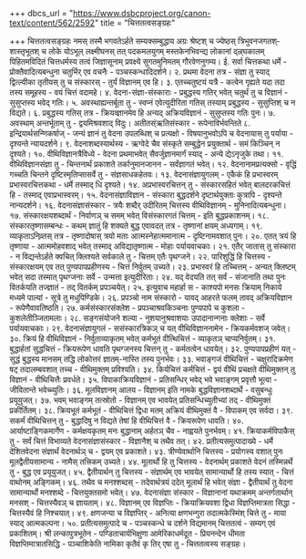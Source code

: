 +++
dbcs_url = "https://www.dsbcproject.org/canon-text/content/562/2592"
title = "चित्ततत्वसङ्ग्रहः"

+++
चित्ततत्वसङ्ग्रहः
नमस् तस्मै भगवतेऽर्हते सम्यक्सम्बुद्धाय
अग्रः श्रेष्टश् च ज्येष्ठस् त्रिभुवनजगतश्­ शास्तृभूतश् च लोके
योऽभूल् लक्ष्मीघनस् तत् पदकमलयुगम्­ मस्तकेनभिवन्द्य
लोकानां द्ल्र्घकालम् पिहितमविदितं­ चित्तधर्मस्य तत्वं
जिज्ञासूनाम् प्रवक्ष्ये सुगतमुनिमतम्­ गौरवेणनुगम्य।
ई. सर्वा चित्तकथा धर्मे - प्रोक्तैवादित्यबन्धुना
चतुर्भिर् एव वचनैः  - पञ्चस्कन्धादिदर्शने।
२. प्रथमा वेदना तत्र - संज्ञा तु स्याद् द्वित्ल्यीका 
तृतीयस् तु च संस्कारस् - तुर्यं विज्ञानम् एव हि।
३. एतच्चतुष्टयं यत्रै - कत्वेन गृह्यते यदा
तदा तस्य समूहस्य - वयं चित्तं वदामहे।
४. वेदना-संज्ञा-संस्काराः - प्रबुद्धस्य गतिर् भवेत्
चतुर्थं तु च विज्ञानं - सुसुप्तस्य भवेद् गतिः।
५. अवस्थाह्यन्तर्बूता तु - स्वप्नं एवेत्युदीरिता 
गतिस् तस्याम् प्रबुद्धस्य - सुसुप्तिश् च न विद्यते।
६. प्रबुद्धस्य गतिस् तत्र - क्रियव्ज्ञानमेव हि 
अन्यद् अक्रियविज्ञानं - सुसुप्तस्य गतिः पुनः।
७. अवस्थाम् अन्तर्भूताम् तु - द्वयमिश्रवशाद् विदुः।
अतीतस्ंऋतिसंस्कार - रूपेनाविर्भवन्तिते
८. इन्द्रियार्थसन्णिकर्षाज् - जन्यं ज्ञानं तु वेदना
उपलब्धिश् च प्रत्यक्षो - विषयानुभवोऽपि च
वेदनायास् तु पर्याया - दृश्यन्ते न्यायदर्शने।
९. वेदनाशब्दस्यार्थस्य  - ऋग्वेदे चैव संस्कृते
सम्बुद्धेन प्रयुक्तार्थ - समं किञ्चिन् न दृश्यते।
१०. वीथिविज्ञानत्रैविध्ये - वेदना प्रथमाभवेत् 
सैवर्जुज्ञानमार्गं स्याद् - अन्ये द्येऽनृजुके तथा।
११. वीथिविज्ञानसंज्ञा तु - चिन्तनार्थं प्रकाशते 
तर्कानुमानजानन - सर्वंज्ञागतं भवेत्।
१२. वेदनानामप्रत्यक्सो - वृद्धिं गच्चति चिन्तने
दृष्टिस्मृतिप्सासर्वे तु - संज्ञसाधकहेतवः।
१३. वेदनासंज्ञायुगलम् - एकैकं हि प्रभास्वरम् 
प्रभास्वरचित्तकथा - धर्मे तस्माद् धि दृश्यते।
१४. अप्रभास्वरचित्तन् तु - संस्कारसहितं भवेत्
बालदरकचित्तं हि - तस्माद् एवाप्रभास्वरम्।
१५. वेदनासंज्ञाविज्ञान - संस्कारा बुद्धदर्शने 
दृष्टार्थयुक्ताः कुत्रापि - दृश्यन्ते नान्यदर्शने।
१६. वेदनासंज्ञासंस्कार - त्रयैः शब्दैर् उदीरितम्
चित्तस्य वीथिविज्ञानम् - मुनिनादित्यबन्धुना।
१७. संस्कारक्षयशब्दार्थं - निर्वाणञ् च समम् भवेत्
विसंस्कारगतं चित्तम् - इति बुद्धप्रकाशनम्।
१८. संस्कारतृष्णासम्बन्धः - कथम् ज्ञातुं हि शक्यते
बुद्ध एवावदत् तत्र - तृष्णानां क्षयम् अध्यगाम्।
१९. व्याकृताऽनिव्र्तस् तत्र  - तृष्णादोषास् त्रयो मताः
आत्मस्नेहात्ममानात्म  - दृष्टिनामवशात्  पुनः।
२०. एतत् त्रयं हि तृष्णाया - आत्ममोहवशाद् भवेत् 
तस्माद् अविद्यातृष्णात्म - मोहाः पर्यायवाचकाः।
२१. एतैर् जातास् तु संस्कारा - न विद्यन्तेऽर्हते क्वचित् 
क्लिश्यते सर्वकाले तु - चित्तम् एतैः पृथग्जने।
२२. पारिशुद्धिं हि चित्तस्य - संस्कारक्षयम् एव तत् 
पुण्यपापप्रहीणस्य - चित्तं निर्वुतम् उच्यते।
२३. प्रभास्वरं हि तच्चित्तम् - अन्यत् क्लिष्टम् भवेत् सदा
तस्मात् पृथग्जनाः सर्वे - उन्मत्ता इत्युदीरिताः।
२४. यद् वेदयति तत् सर्वं - संजानाति तथा पुनः 
वितर्कयति तज्ज्ञातं - तद् वितर्कम् प्रपञ्चयेत्।
२५. इत्युवाच महार्हा स - काश्यपो मनसः क्रियाम्
निकाये मध्यमे पाल्यां - सूत्रे तु मधुपिण्डिके।
२६. प्रपञ्चो नाम संस्कारो - यावद् आहरते फलम् 
तावद् अक्रियविज्ञान - रूपेणैवावतिष्ठति।
२७. कर्मसंस्कारसंक्लेश - प्रपञ्चाश्रवकिञ्चनाः
पुण्यपापे च कुशला  - कुशलेतीञ्जितामलाः।
२८. सङ्गसंयोजने शल्या - नुशयानुश्रवाशयाः
उपादानान्गनाः क्लेशाः - सर्वे पर्यायवाचकाः।
२९. वेदनासंज्ञायुगलं - ससंस्कारत्रिकञ् च यत् 
वीथिविज्ञाननामेन - क्रियकर्मवशज् जवेत्।
३०. क्रियं हि वीथिविज्ञानं - निर्वुताव्याकृतम् भवेत्
कर्मभूतं वीत्थिचित्तं - व्याकृतञ् चाप्यनिर्वुतम्।
३१. बुद्धार्हतां सुद्धचित्तं - क्रियरूपेण धावति
पृथग्जनस्य चित्तन् तु  - कर्मतत्वेन धावयेत्।
३२. पुण्यपापप्रहीणं यत् - सुद्धं बुद्धस्य मानसम्
तद्धि लोकोत्तरं ज्ञातम्-नास्ति तस्य पुनर्भवः।
३३. भवाङ्गजं वीथिचित्तं - चक्षुरादिक्रमेण षट् 
तदालम्बवशात् तच्च - वीथिमुक्तम् प्रविश्यति।
३४. किर्यचित्तं कर्मचित्तं - द्वयं वीथिं प्रचक्षते
वीथिमुक्तन् तु विज्ञानं - वीथिचित्तैः प्रवर्धते।
३५. विपाकाक्रियविज्ञानं - प्रतिसन्धिर् भवेद् भवे 
भवाङ्गम् प्रवृत्तौ भूत्वा - जीवितान्ते भवेच्च्युतिः।
३६. मूलविज्ञानम् आलय - विज्ञानम् इति नामके 
बुद्धविज्ञानशब्दार्थे - वसुबन्धुः प्रयूयुजत्।
३७. भवम् भवाङ्गम् तत्स्रोतो - विज्ञानम् एव भावयेत्
प्रतिसन्धिच्युतीभ्यां तद् - वीथिमुक्तं प्रकीर्तितम्।
३८. क्रियभूतं कर्मभूतं - वीथिचित्तं द्विधा मतम्
अक्रियं वीथिमुक्तं वै - विपाकम् एव सर्वदा।
३९. सकर्मं वीथिचित्तन् तु - बुद्धादिषु न विद्यते 
तेषां हि वीथिचित्तं वै - क्रियरूपेण धावति।
४०. आर्याष्टाङ्गिकमार्गेण - कर्मक्षयकृतम् मनः 
बुद्धानाम् अर्हतञ् चैव - नाह्वयते पुनर्भवम्।
४१. क्रियाकर्मविपाकैस् तु - सर्वं चित्तं विभाव्यते 
वेदनासंज्ञासंस्कार - विज्ञानैश् च तथैव तत्।
४२. प्रतीत्यसमुत्पादाख्ये - धर्मे देशितवेदना 
संज्ञार्थं वेदनार्थञ् च - द्वयम् एव प्रकाशते।
४३. त्रीण्येवार्थानि चित्तस्य - प्रयोगस्य वशात् पुनः
मूलद्वैतीयसामान्य - नामैस् तत्त्रिकम् उच्यते।
४४. मूलार्थो हि तु चित्तस्य - वेदनार्थम् प्रकाशते 
वेदनं तस्मिन्नर्थे तु - बुद्ध एव प्रयूयुजत्।
४५. द्वैतीयार्थन् तु चित्तस्य - संज्ञार्थम् एव भावयेत्
सामान्यार्थो हि तस्य स्यात् - चित्तं वाथोनम् अङ्गिकम्।
४६. तथैव च मनश्शब्दस् - तदेवार्थत्रयं ददेत्
मूलार्थं हि भवेत् संज्ञा - द्वैतीयार्थं तु वेदना
सामान्यार्थो मनश्शब्दे  - चित्तयुक्तसमो भवेत्।
४७. वेदनासंज्ञा संस्कार - विज्ञानानां यथाक्रमम्
अन्तर्गतार्थान् मनसश् - चित्तस्यैवञ् च ज्ञायताम्।
४८. विज्ञानम् एव विज्ञप्तिः - क्रियाक्रियवशा द्विधा
विज्ञप्तिमात्रता सिद्धा - चित्तस्यैवं हि निश्चयात्।
४९. क्षणजन्या च विज्ञप्तिर् - अनित्या क्षणभन्गुरा 
तदात्मकेस्मिंश् चित्ते तु - माया स्याद् आत्मकल्पना।
५०. प्रतीत्यसमुत्पादे च - पञ्चस्कन्धे च दर्शने 
विद्यमानम् चित्ततत्वं - सम्यग् एवं प्रकाशितम्।
श्री लन्कापुत्रभूतेन - पण्डिताचार्यभिक्षुणा
आमेरिकाधर्मदूत - प्रियनन्देन धीमता 
विज्ञप्तिमात्रातसिद्धि - पञ्चाशिकेति नामिका
कृतैवं कृ तिर् एषा तु - चित्ततत्वस्य सङ्ग्रहः।
